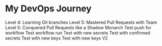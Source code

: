 # My DevOps Journey
Level 4: Learning Git branches
Level 5: Mastered Pull Requests with Team
Level 5: Conquered Pull Requests like a Shadow Monarch
Test push for workflow
Test workflow run
Test with new secrets
Test with confirmed secrets
Test with new keys
Test with new keys V2
